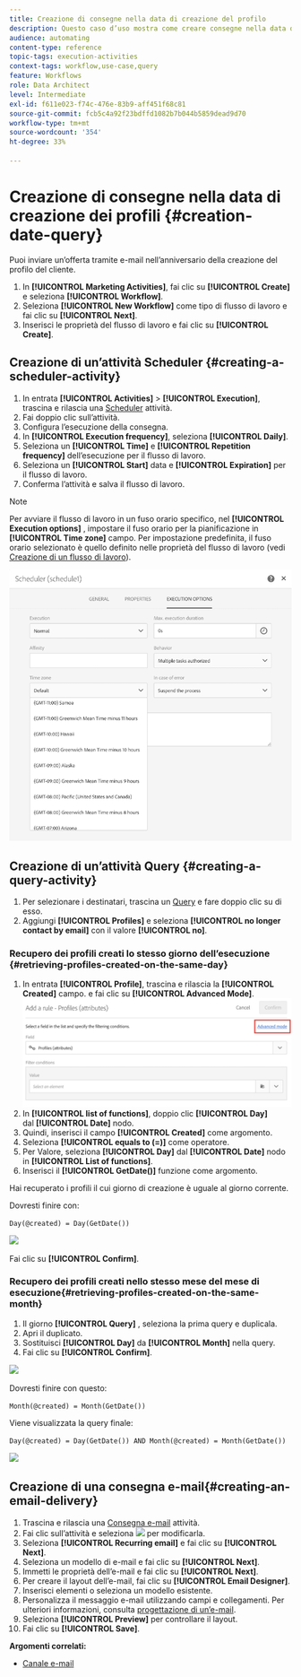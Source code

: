 ```yaml
---
title: Creazione di consegne nella data di creazione del profilo
description: Questo caso d’uso mostra come creare consegne nella data di creazione del profilo.
audience: automating
content-type: reference
topic-tags: execution-activities
context-tags: workflow,use-case,query
feature: Workflows
role: Data Architect
level: Intermediate
exl-id: f611e023-f74c-476e-83b9-aff451f68c81
source-git-commit: fcb5c4a92f23bdffd1082b7b044b5859dead9d70
workflow-type: tm+mt
source-wordcount: '354'
ht-degree: 33%

---
```


# Creazione di consegne nella data di creazione dei profili {#creation-date-query}

Puoi inviare un’offerta tramite e-mail nell’anniversario della creazione del profilo del cliente.

1. In **[!UICONTROL Marketing Activities]**, fai clic su **[!UICONTROL Create]** e seleziona **[!UICONTROL Workflow]**.
1. Seleziona **[!UICONTROL New Workflow]** come tipo di flusso di lavoro e fai clic su **[!UICONTROL Next]**.
1. Inserisci le proprietà del flusso di lavoro e fai clic su **[!UICONTROL Create]**.

## Creazione di un’attività Scheduler {#creating-a-scheduler-activity}

1. In entrata **[!UICONTROL Activities]** > **[!UICONTROL Execution]**, trascina e rilascia una [Scheduler](../../automating/using/scheduler.md) attività.
1. Fai doppio clic sull’attività.
1. Configura l’esecuzione della consegna.
1. In **[!UICONTROL Execution frequency]**, seleziona **[!UICONTROL Daily]**.
1. Seleziona un **[!UICONTROL Time]** e **[!UICONTROL Repetition frequency]** dell’esecuzione per il flusso di lavoro.
1. Seleziona un **[!UICONTROL Start]** data e **[!UICONTROL Expiration]** per il flusso di lavoro.
1. Conferma l’attività e salva il flusso di lavoro.

>[!NOTE]
>
>Per avviare il flusso di lavoro in un fuso orario specifico, nel **[!UICONTROL Execution options]** , impostare il fuso orario per la pianificazione in **[!UICONTROL Time zone]** campo. Per impostazione predefinita, il fuso orario selezionato è quello definito nelle proprietà del flusso di lavoro (vedi [Creazione di un flusso di lavoro](../../automating/using/building-a-workflow.md)).

![](assets/time_zone.png)

## Creazione di un’attività Query {#creating-a-query-activity}

1. Per selezionare i destinatari, trascina un [Query](../../automating/using/query.md) e fare doppio clic su di esso.
1. Aggiungi **[!UICONTROL Profiles]** e seleziona **[!UICONTROL no longer contact by email]** con il valore **[!UICONTROL no]**.

### Recupero dei profili creati lo stesso giorno dell’esecuzione {#retrieving-profiles-created-on-the-same-day}

1. In entrata **[!UICONTROL Profile]**, trascina e rilascia la **[!UICONTROL Created]** campo. e fai clic su **[!UICONTROL Advanced Mode]**.
   ![](assets/advanced_mode.png)
1. In **[!UICONTROL list of functions]**, doppio clic **[!UICONTROL Day]** dal **[!UICONTROL Date]** nodo.
1. Quindi, inserisci il campo **[!UICONTROL Created]** come argomento.
1. Seleziona **[!UICONTROL equals to (=)]** come operatore.
1. Per Valore, seleziona **[!UICONTROL Day]** dal **[!UICONTROL Date]** nodo in **[!UICONTROL List of functions]**.
1. Inserisci il **[!UICONTROL GetDate()]** funzione come argomento.

Hai recuperato i profili il cui giorno di creazione è uguale al giorno corrente.

Dovresti finire con:

```Day(@created) = Day(GetDate())```

![](assets/day_creation_query.png)

Fai clic su **[!UICONTROL Confirm]**.

### Recupero dei profili creati nello stesso mese del mese di esecuzione{#retrieving-profiles-created-on-the-same-month}

1. Il giorno **[!UICONTROL Query]** , seleziona la prima query e duplicala.
1. Apri il duplicato.
1. Sostituisci **[!UICONTROL Day]** da **[!UICONTROL Month]** nella query.
1. Fai clic su **[!UICONTROL Confirm]**.

![](assets/month_rule.png)

Dovresti finire con questo:

``` Month(@created) = Month(GetDate()) ```

Viene visualizzata la query finale:

```Day(@created) = Day(GetDate()) AND Month(@created) = Month(GetDate())```

![](assets/expression_editor_1.png)

## Creazione di una consegna e-mail{#creating-an-email-delivery}

1. Trascina e rilascia una [Consegna e-mail](../../automating/using/email-delivery.md) attività.
1. Fai clic sull’attività e seleziona ![](assets/edit_darkgrey-24px.png) per modificarla.
1. Seleziona **[!UICONTROL Recurring email]** e fai clic su **[!UICONTROL Next]**.
1. Seleziona un modello di e-mail e fai clic su **[!UICONTROL Next]**.
1. Immetti le proprietà dell’e-mail e fai clic su **[!UICONTROL Next]**.
1. Per creare il layout dell’e-mail, fai clic su **[!UICONTROL Email Designer]**.
1. Inserisci elementi o seleziona un modello esistente.
1. Personalizza il messaggio e-mail utilizzando campi e collegamenti.
Per ulteriori informazioni, consulta [progettazione di un’e-mail](../../designing/using/designing-from-scratch.md#designing-an-email-content-from-scratch).
1. Seleziona **[!UICONTROL Preview]** per controllare il layout.
1. Fai clic su **[!UICONTROL Save]**.

**Argomenti correlati:**

* [Canale e-mail](../../channels/using/creating-an-email.md)
